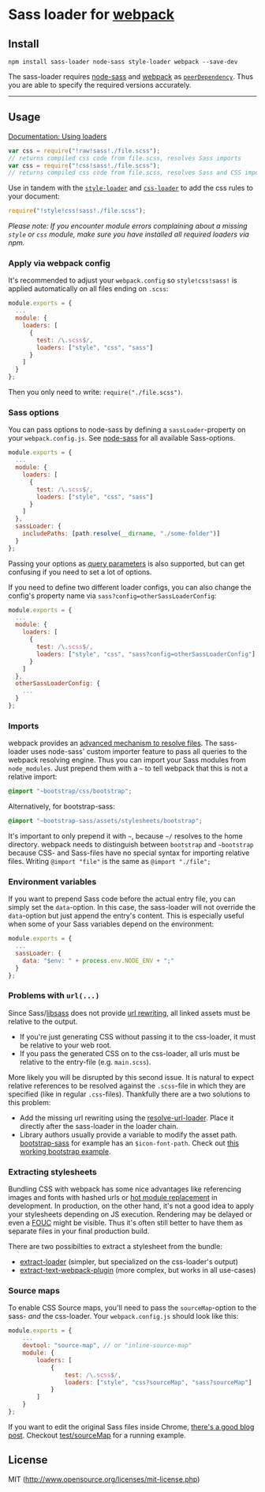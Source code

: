 # Sass loader for [webpack](http://webpack.github.io/)

## Install

`npm install sass-loader node-sass style-loader webpack --save-dev`

The sass-loader requires [node-sass](https://github.com/sass/node-sass) and [webpack](https://github.com/webpack/webpack)
as [`peerDependency`](https://docs.npmjs.com/files/package.json#peerdependencies). Thus you are able to specify the required versions accurately.

---

## Usage

[Documentation: Using loaders](http://webpack.github.io/docs/using-loaders.html)

``` javascript
var css = require("!raw!sass!./file.scss");
// returns compiled css code from file.scss, resolves Sass imports
var css = require("!css!sass!./file.scss");
// returns compiled css code from file.scss, resolves Sass and CSS imports and url(...)s
```

Use in tandem with the [`style-loader`](https://github.com/webpack/style-loader) and [`css-loader`](https://github.com/webpack/css-loader) to add the css rules to your document:

``` javascript
require("!style!css!sass!./file.scss");
```
*Please note: If you encounter module errors complaining about a missing `style` or `css` module, make sure you have installed all required loaders via npm.*

### Apply via webpack config

It's recommended to adjust your `webpack.config` so `style!css!sass!` is applied automatically on all files ending on `.scss`:

``` javascript
module.exports = {
  ...
  module: {
    loaders: [
      {
        test: /\.scss$/,
        loaders: ["style", "css", "sass"]
      }
    ]
  }
};
```

Then you only need to write: `require("./file.scss")`.

### Sass options

You can pass options to node-sass by defining a `sassLoader`-property on your `webpack.config.js`. See [node-sass](https://github.com/andrew/node-sass) for all available Sass-options.

```javascript
module.exports = {
  ...
  module: {
    loaders: [
      {
        test: /\.scss$/,
        loaders: ["style", "css", "sass"]
      }
    ]
  },
  sassLoader: {
    includePaths: [path.resolve(__dirname, "./some-folder")]
  }
};
```

Passing your options as [query parameters](http://webpack.github.io/docs/using-loaders.html#query-parameters) is also supported, but can get confusing if you need to set a lot of options.

If you need to define two different loader configs, you can also change the config's property name via `sass?config=otherSassLoaderConfig`:

```javascript
module.exports = {
  ...
  module: {
    loaders: [
      {
        test: /\.scss$/,
        loaders: ["style", "css", "sass?config=otherSassLoaderConfig"]
      }
    ]
  },
  otherSassLoaderConfig: {
    ...
  }
};
```

### Imports

webpack provides an [advanced mechanism to resolve files](http://webpack.github.io/docs/resolving.html). The sass-loader uses node-sass' custom importer feature to pass all queries to the webpack resolving engine. Thus you can import your Sass modules from `node_modules`. Just prepend them with a `~` to tell webpack that this is not a relative import:

```css
@import "~bootstrap/css/bootstrap";
```

Alternatively, for bootstrap-sass:
```css
@import "~bootstrap-sass/assets/stylesheets/bootstrap";
```

It's important to only prepend it with `~`, because `~/` resolves to the home directory. webpack needs to distinguish between `bootstrap` and `~bootstrap` because CSS- and Sass-files have no special syntax for importing relative files. Writing `@import "file"` is the same as `@import "./file";`

### Environment variables

If you want to prepend Sass code before the actual entry file, you can simply set the `data`-option. In this case, the sass-loader will not override the `data`-option but just append the entry's content. This is especially useful when some of your Sass variables depend on the environment:

```javascript
module.exports = {
  ...
  sassLoader: {
    data: "$env: " + process.env.NODE_ENV + ";"
  }
};
```


### Problems with `url(...)`

Since Sass/[libsass](https://github.com/sass/libsass) does not provide [url rewriting](https://github.com/sass/libsass/issues/532), all linked assets must be relative to the output.

- If you're just generating CSS without passing it to the css-loader, it must be relative to your web root.
- If you pass the generated CSS on to the css-loader, all urls must be relative to the entry-file (e.g. `main.scss`).

More likely you will be disrupted by this second issue. It is natural to expect relative references to be resolved against the `.scss`-file in which they are specified (like in regular `.css`-files). Thankfully there are a two solutions to this problem:

- Add the missing url rewriting using the [resolve-url-loader](https://github.com/bholloway/resolve-url-loader). Place it directly after the sass-loader in the loader chain.
- Library authors usually provide a variable to modify the asset path. [bootstrap-sass](https://github.com/twbs/bootstrap-sass) for example has an `$icon-font-path`. Check out [this working bootstrap example](https://github.com/jtangelder/sass-loader/tree/master/test/bootstrapSass).

### Extracting stylesheets

Bundling CSS with webpack has some nice advantages like referencing images and fonts with hashed urls or [hot module replacement](http://webpack.github.io/docs/hot-module-replacement-with-webpack.html) in development. In production, on the other hand, it's not a good idea to apply your stylesheets depending on JS execution. Rendering may be delayed or even a [FOUC](https://en.wikipedia.org/wiki/Flash_of_unstyled_content) might be visible. Thus it's often still better to have them as separate files in your final production build.

There are two possibilties to extract a stylesheet from the bundle:

- [extract-loader](https://github.com/peerigon/extract-loader) (simpler, but specialized on the css-loader's output)
- [extract-text-webpack-plugin](https://github.com/webpack/extract-text-webpack-plugin) (more complex, but works in all use-cases)

### Source maps

To enable CSS Source maps, you'll need to pass the `sourceMap`-option to the sass- *and* the css-loader. Your `webpack.config.js` should look like this:

```javascript
module.exports = {
    ...
    devtool: "source-map", // or "inline-source-map"
    module: {
        loaders: [
            {
                test: /\.scss$/,
                loaders: ["style", "css?sourceMap", "sass?sourceMap"]
            }
        ]
    }
};
```

If you want to edit the original Sass files inside Chrome, [there's a good blog post](https://medium.com/@toolmantim/getting-started-with-css-sourcemaps-and-in-browser-sass-editing-b4daab987fb0). Checkout [test/sourceMap](https://github.com/jtangelder/sass-loader/tree/master/test) for a running example.

## License

MIT (http://www.opensource.org/licenses/mit-license.php)
